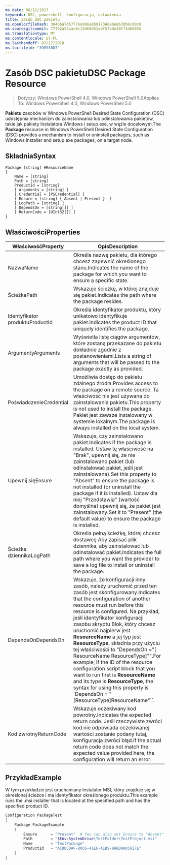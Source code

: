 ```yaml
---
ms.date: 06/12/2017
keywords: DSC, powershell, konfiguracja, ustawienia
title: Zasób DSC pakietu
ms.openlocfilehash: 3046ba7d57776a996a0b917348a0e863db6cd0c8
ms.sourcegitcommit: 77f62a55cac8c13d69d51eef5fade18f71d66955
ms.translationtype: MT
ms.contentlocale: pl-PL
ms.lasthandoff: 07/17/2018
ms.locfileid: "39093807"
---
```

# <a name="dsc-package-resource"></a><span data-ttu-id="ccdf1-103">Zasób DSC pakietu</span><span class="sxs-lookup"><span data-stu-id="ccdf1-103">DSC Package Resource</span></span>

> <span data-ttu-id="ccdf1-104">Dotyczy: Windows PowerShell 4.0, Windows PowerShell 5.0</span><span class="sxs-lookup"><span data-stu-id="ccdf1-104">Applies To: Windows PowerShell 4.0, Windows PowerShell 5.0</span></span>

<span data-ttu-id="ccdf1-105">**Pakietu** zasobów w Windows PowerShell Desired State Configuration (DSC) udostępnia mechanizm do zainstalowania lub odinstalowania pakietów, takie jak pakiety Instalatora Windows i setup.exe, w węźle docelowym.</span><span class="sxs-lookup"><span data-stu-id="ccdf1-105">The **Package** resource in Windows PowerShell Desired State Configuration (DSC) provides a mechanism to install or uninstall packages, such as Windows Installer and setup.exe packages, on a target node.</span></span>

## <a name="syntax"></a><span data-ttu-id="ccdf1-106">Składnia</span><span class="sxs-lookup"><span data-stu-id="ccdf1-106">Syntax</span></span>

```
Package [string] #ResourceName
{
    Name = [string]
    Path = [string]
    ProductId = [string]
    [ Arguments = [string] ]
    [ Credential = [PSCredential] ]
    [ Ensure = [string] { Absent | Present }  ]
    [ LogPath = [string] ]
    [ DependsOn = [string[]] ]
    [ ReturnCode = [UInt32[]] ]
}
```

## <a name="properties"></a><span data-ttu-id="ccdf1-107">Właściwości</span><span class="sxs-lookup"><span data-stu-id="ccdf1-107">Properties</span></span>

|  <span data-ttu-id="ccdf1-108">Właściwość</span><span class="sxs-lookup"><span data-stu-id="ccdf1-108">Property</span></span>  |  <span data-ttu-id="ccdf1-109">Opis</span><span class="sxs-lookup"><span data-stu-id="ccdf1-109">Description</span></span>   |
|---|---|
| <span data-ttu-id="ccdf1-110">Nazwa</span><span class="sxs-lookup"><span data-stu-id="ccdf1-110">Name</span></span>| <span data-ttu-id="ccdf1-111">Określa nazwę pakietu, dla którego chcesz zapewnić określonego stanu.</span><span class="sxs-lookup"><span data-stu-id="ccdf1-111">Indicates the name of the package for which you want to ensure a specific state.</span></span>|
| <span data-ttu-id="ccdf1-112">Ścieżka</span><span class="sxs-lookup"><span data-stu-id="ccdf1-112">Path</span></span>| <span data-ttu-id="ccdf1-113">Wskazuje ścieżkę, w której znajduje się pakiet.</span><span class="sxs-lookup"><span data-stu-id="ccdf1-113">Indicates the path where the package resides.</span></span>|
| <span data-ttu-id="ccdf1-114">Identyfikator produktu</span><span class="sxs-lookup"><span data-stu-id="ccdf1-114">ProductId</span></span>| <span data-ttu-id="ccdf1-115">Określa identyfikator produktu, który unikatowo identyfikuje pakiet.</span><span class="sxs-lookup"><span data-stu-id="ccdf1-115">Indicates the product ID that uniquely identifies the package.</span></span>|
| <span data-ttu-id="ccdf1-116">Argumenty</span><span class="sxs-lookup"><span data-stu-id="ccdf1-116">Arguments</span></span>| <span data-ttu-id="ccdf1-117">Wyświetla listę ciągów argumentów, które zostaną przekazane do pakietu dokładnie zgodnie z postanowieniami.</span><span class="sxs-lookup"><span data-stu-id="ccdf1-117">Lists a string of arguments that will be passed to the package exactly as provided.</span></span>|
| <span data-ttu-id="ccdf1-118">Poświadczenie</span><span class="sxs-lookup"><span data-stu-id="ccdf1-118">Credential</span></span>| <span data-ttu-id="ccdf1-119">Umożliwia dostęp do pakietu zdalnego źródła.</span><span class="sxs-lookup"><span data-stu-id="ccdf1-119">Provides access to the package on a remote source.</span></span> <span data-ttu-id="ccdf1-120">Ta właściwość nie jest używana do zainstalowania pakietu.</span><span class="sxs-lookup"><span data-stu-id="ccdf1-120">This property is not used to install the package.</span></span> <span data-ttu-id="ccdf1-121">Pakiet jest zawsze instalowany w systemie lokalnym.</span><span class="sxs-lookup"><span data-stu-id="ccdf1-121">The package is always installed on the local system.</span></span>|
| <span data-ttu-id="ccdf1-122">Upewnij się</span><span class="sxs-lookup"><span data-stu-id="ccdf1-122">Ensure</span></span>| <span data-ttu-id="ccdf1-123">Wskazuje, czy zainstalowano pakiet.</span><span class="sxs-lookup"><span data-stu-id="ccdf1-123">Indicates if the package is installed.</span></span> <span data-ttu-id="ccdf1-124">Ustaw tę właściwość na "Brak", upewnij się, że nie zainstalowano pakiet (lub odinstalować pakiet, jeśli jest zainstalowana).</span><span class="sxs-lookup"><span data-stu-id="ccdf1-124">Set this property to "Absent" to ensure the package is not installed (or uninstall the package if it is installed).</span></span> <span data-ttu-id="ccdf1-125">Ustaw dla niej "Przedstawia" (wartość domyślna) upewnij się, że pakiet jest zainstalowany.</span><span class="sxs-lookup"><span data-stu-id="ccdf1-125">Set it to "Present" (the default value) to ensure the package is installed.</span></span>|
| <span data-ttu-id="ccdf1-126">Ścieżka dziennika</span><span class="sxs-lookup"><span data-stu-id="ccdf1-126">LogPath</span></span>| <span data-ttu-id="ccdf1-127">Określa pełną ścieżkę, której chcesz dostawcę Aby zapisać plik dziennika, aby zainstalować lub odinstalować pakiet.</span><span class="sxs-lookup"><span data-stu-id="ccdf1-127">Indicates the full path where you want the provider to save a log file to install or uninstall the package.</span></span>|
| <span data-ttu-id="ccdf1-128">DependsOn</span><span class="sxs-lookup"><span data-stu-id="ccdf1-128">DependsOn</span></span> | <span data-ttu-id="ccdf1-129">Wskazuje, że konfiguracji inny zasób, należy uruchomić przed ten zasób jest skonfigurowany.</span><span class="sxs-lookup"><span data-stu-id="ccdf1-129">Indicates that the configuration of another resource must run before this resource is configured.</span></span> <span data-ttu-id="ccdf1-130">Na przykład, jeśli identyfikator konfiguracji zasobu skryptu Blok, który chcesz uruchomić najpierw jest **ResourceName** a jej typ jest **ResourceType**, składnia przy użyciu tej właściwości to "DependsOn ="[ ResourceName ResourceType]"".</span><span class="sxs-lookup"><span data-stu-id="ccdf1-130">For example, if the ID of the resource configuration script block that you want to run first is **ResourceName** and its type is **ResourceType**, the syntax for using this property is \`DependsOn = "[ResourceType]ResourceName"\`\`.</span></span>|
| <span data-ttu-id="ccdf1-131">Kod zwrotny</span><span class="sxs-lookup"><span data-stu-id="ccdf1-131">ReturnCode</span></span>| <span data-ttu-id="ccdf1-132">Wskazuje oczekiwany kod powrotny.</span><span class="sxs-lookup"><span data-stu-id="ccdf1-132">Indicates the expected return code.</span></span> <span data-ttu-id="ccdf1-133">Jeśli rzeczywiste zwróci kod nie odpowiada oczekiwanej wartości zostanie podany tutaj, konfiguracja zwróci błąd.</span><span class="sxs-lookup"><span data-stu-id="ccdf1-133">If the actual return code does not match the expected value provided here, the configuration will return an error.</span></span>|

## <a name="example"></a><span data-ttu-id="ccdf1-134">Przykład</span><span class="sxs-lookup"><span data-stu-id="ccdf1-134">Example</span></span>

<span data-ttu-id="ccdf1-135">W tym przykładzie jest uruchamiany Instalator MSI, który znajduje się w określonej ścieżce i ma identyfikator określonego produktu.</span><span class="sxs-lookup"><span data-stu-id="ccdf1-135">This example runs the .msi installer that is located at the specified path and has the specified product ID.</span></span>

```powershell
Configuration PackageTest
{
    Package PackageExample
    {
        Ensure      = "Present"  # You can also set Ensure to "Absent"
        Path        = "$Env:SystemDrive\TestFolder\TestProject.msi"
        Name        = "TestPackage"
        ProductId   = "ACDDCDAF-80C6-41E6-A1B9-8ABD8A05027E"
    }
}
```